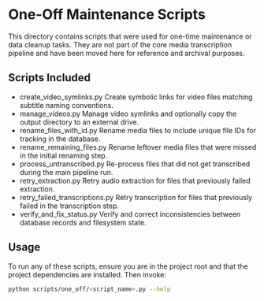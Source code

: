  # One-Off Maintenance Scripts

 This directory contains scripts that were used for one-time maintenance or data cleanup
 tasks. They are not part of the core media transcription pipeline and have been moved
 here for reference and archival purposes.

 ## Scripts Included

 - create_video_symlinks.py
   Create symbolic links for video files matching subtitle naming conventions.
 - manage_videos.py
   Manage video symlinks and optionally copy the output directory to an external drive.
 - rename_files_with_id.py
   Rename media files to include unique file IDs for tracking in the database.
 - rename_remaining_files.py
   Rename leftover media files that were missed in the initial renaming step.
 - process_untranscribed.py
   Re-process files that did not get transcribed during the main pipeline run.
 - retry_extraction.py
   Retry audio extraction for files that previously failed extraction.
 - retry_failed_transcriptions.py
   Retry transcription for files that previously failed in the transcription step.
 - verify_and_fix_status.py
   Verify and correct inconsistencies between database records and filesystem state.

 ## Usage

 To run any of these scripts, ensure you are in the project root and that the
 project dependencies are installed. Then invoke:

 ```bash
 python scripts/one_off/<script_name>.py --help
 ```